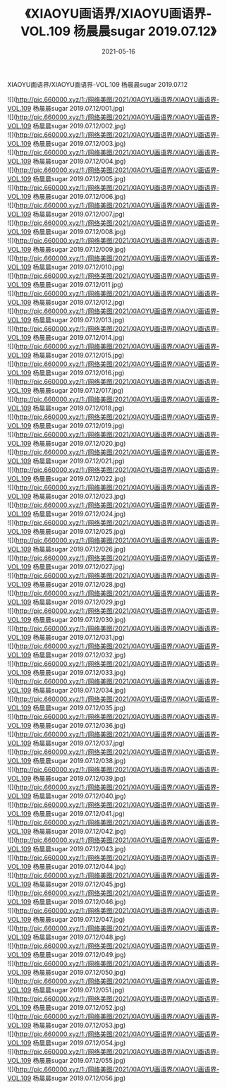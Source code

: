 ﻿---
layout: post
title:  《XIAOYU画语界/XIAOYU画语界-VOL.109 杨晨晨sugar 2019.07.12》
date:   2021-05-16
img: http://pic.660000.xyz/1:/网络美图/2021/XIAOYU画语界/XIAOYU画语界-VOL.109 杨晨晨sugar 2019.07.12/000.jpg
categories: [美女, 清纯, 唯美]
---

XIAOYU画语界/XIAOYU画语界-VOL.109 杨晨晨sugar 2019.07.12

 ![](http://pic.660000.xyz/1:/网络美图/2021/XIAOYU画语界/XIAOYU画语界-VOL.109 杨晨晨sugar 2019.07.12/001.jpg) <br>![](http://pic.660000.xyz/1:/网络美图/2021/XIAOYU画语界/XIAOYU画语界-VOL.109 杨晨晨sugar 2019.07.12/002.jpg) <br>![](http://pic.660000.xyz/1:/网络美图/2021/XIAOYU画语界/XIAOYU画语界-VOL.109 杨晨晨sugar 2019.07.12/003.jpg) <br>![](http://pic.660000.xyz/1:/网络美图/2021/XIAOYU画语界/XIAOYU画语界-VOL.109 杨晨晨sugar 2019.07.12/004.jpg) <br>![](http://pic.660000.xyz/1:/网络美图/2021/XIAOYU画语界/XIAOYU画语界-VOL.109 杨晨晨sugar 2019.07.12/005.jpg) <br>![](http://pic.660000.xyz/1:/网络美图/2021/XIAOYU画语界/XIAOYU画语界-VOL.109 杨晨晨sugar 2019.07.12/006.jpg) <br>![](http://pic.660000.xyz/1:/网络美图/2021/XIAOYU画语界/XIAOYU画语界-VOL.109 杨晨晨sugar 2019.07.12/007.jpg) <br>![](http://pic.660000.xyz/1:/网络美图/2021/XIAOYU画语界/XIAOYU画语界-VOL.109 杨晨晨sugar 2019.07.12/008.jpg) <br>![](http://pic.660000.xyz/1:/网络美图/2021/XIAOYU画语界/XIAOYU画语界-VOL.109 杨晨晨sugar 2019.07.12/009.jpg) <br>![](http://pic.660000.xyz/1:/网络美图/2021/XIAOYU画语界/XIAOYU画语界-VOL.109 杨晨晨sugar 2019.07.12/010.jpg) <br>![](http://pic.660000.xyz/1:/网络美图/2021/XIAOYU画语界/XIAOYU画语界-VOL.109 杨晨晨sugar 2019.07.12/011.jpg) <br>![](http://pic.660000.xyz/1:/网络美图/2021/XIAOYU画语界/XIAOYU画语界-VOL.109 杨晨晨sugar 2019.07.12/012.jpg) <br>![](http://pic.660000.xyz/1:/网络美图/2021/XIAOYU画语界/XIAOYU画语界-VOL.109 杨晨晨sugar 2019.07.12/013.jpg) <br>![](http://pic.660000.xyz/1:/网络美图/2021/XIAOYU画语界/XIAOYU画语界-VOL.109 杨晨晨sugar 2019.07.12/014.jpg) <br>![](http://pic.660000.xyz/1:/网络美图/2021/XIAOYU画语界/XIAOYU画语界-VOL.109 杨晨晨sugar 2019.07.12/015.jpg) <br>![](http://pic.660000.xyz/1:/网络美图/2021/XIAOYU画语界/XIAOYU画语界-VOL.109 杨晨晨sugar 2019.07.12/016.jpg) <br>![](http://pic.660000.xyz/1:/网络美图/2021/XIAOYU画语界/XIAOYU画语界-VOL.109 杨晨晨sugar 2019.07.12/017.jpg) <br>![](http://pic.660000.xyz/1:/网络美图/2021/XIAOYU画语界/XIAOYU画语界-VOL.109 杨晨晨sugar 2019.07.12/018.jpg) <br>![](http://pic.660000.xyz/1:/网络美图/2021/XIAOYU画语界/XIAOYU画语界-VOL.109 杨晨晨sugar 2019.07.12/019.jpg) <br>![](http://pic.660000.xyz/1:/网络美图/2021/XIAOYU画语界/XIAOYU画语界-VOL.109 杨晨晨sugar 2019.07.12/020.jpg) <br>![](http://pic.660000.xyz/1:/网络美图/2021/XIAOYU画语界/XIAOYU画语界-VOL.109 杨晨晨sugar 2019.07.12/021.jpg) <br>![](http://pic.660000.xyz/1:/网络美图/2021/XIAOYU画语界/XIAOYU画语界-VOL.109 杨晨晨sugar 2019.07.12/022.jpg) <br>![](http://pic.660000.xyz/1:/网络美图/2021/XIAOYU画语界/XIAOYU画语界-VOL.109 杨晨晨sugar 2019.07.12/023.jpg) <br>![](http://pic.660000.xyz/1:/网络美图/2021/XIAOYU画语界/XIAOYU画语界-VOL.109 杨晨晨sugar 2019.07.12/024.jpg) <br>![](http://pic.660000.xyz/1:/网络美图/2021/XIAOYU画语界/XIAOYU画语界-VOL.109 杨晨晨sugar 2019.07.12/025.jpg) <br>![](http://pic.660000.xyz/1:/网络美图/2021/XIAOYU画语界/XIAOYU画语界-VOL.109 杨晨晨sugar 2019.07.12/026.jpg) <br>![](http://pic.660000.xyz/1:/网络美图/2021/XIAOYU画语界/XIAOYU画语界-VOL.109 杨晨晨sugar 2019.07.12/027.jpg) <br>![](http://pic.660000.xyz/1:/网络美图/2021/XIAOYU画语界/XIAOYU画语界-VOL.109 杨晨晨sugar 2019.07.12/028.jpg) <br>![](http://pic.660000.xyz/1:/网络美图/2021/XIAOYU画语界/XIAOYU画语界-VOL.109 杨晨晨sugar 2019.07.12/029.jpg) <br>![](http://pic.660000.xyz/1:/网络美图/2021/XIAOYU画语界/XIAOYU画语界-VOL.109 杨晨晨sugar 2019.07.12/030.jpg) <br>![](http://pic.660000.xyz/1:/网络美图/2021/XIAOYU画语界/XIAOYU画语界-VOL.109 杨晨晨sugar 2019.07.12/031.jpg) <br>![](http://pic.660000.xyz/1:/网络美图/2021/XIAOYU画语界/XIAOYU画语界-VOL.109 杨晨晨sugar 2019.07.12/032.jpg) <br>![](http://pic.660000.xyz/1:/网络美图/2021/XIAOYU画语界/XIAOYU画语界-VOL.109 杨晨晨sugar 2019.07.12/033.jpg) <br>![](http://pic.660000.xyz/1:/网络美图/2021/XIAOYU画语界/XIAOYU画语界-VOL.109 杨晨晨sugar 2019.07.12/034.jpg) <br>![](http://pic.660000.xyz/1:/网络美图/2021/XIAOYU画语界/XIAOYU画语界-VOL.109 杨晨晨sugar 2019.07.12/035.jpg) <br>![](http://pic.660000.xyz/1:/网络美图/2021/XIAOYU画语界/XIAOYU画语界-VOL.109 杨晨晨sugar 2019.07.12/036.jpg) <br>![](http://pic.660000.xyz/1:/网络美图/2021/XIAOYU画语界/XIAOYU画语界-VOL.109 杨晨晨sugar 2019.07.12/037.jpg) <br>![](http://pic.660000.xyz/1:/网络美图/2021/XIAOYU画语界/XIAOYU画语界-VOL.109 杨晨晨sugar 2019.07.12/038.jpg) <br>![](http://pic.660000.xyz/1:/网络美图/2021/XIAOYU画语界/XIAOYU画语界-VOL.109 杨晨晨sugar 2019.07.12/039.jpg) <br>![](http://pic.660000.xyz/1:/网络美图/2021/XIAOYU画语界/XIAOYU画语界-VOL.109 杨晨晨sugar 2019.07.12/040.jpg) <br>![](http://pic.660000.xyz/1:/网络美图/2021/XIAOYU画语界/XIAOYU画语界-VOL.109 杨晨晨sugar 2019.07.12/041.jpg) <br>![](http://pic.660000.xyz/1:/网络美图/2021/XIAOYU画语界/XIAOYU画语界-VOL.109 杨晨晨sugar 2019.07.12/042.jpg) <br>![](http://pic.660000.xyz/1:/网络美图/2021/XIAOYU画语界/XIAOYU画语界-VOL.109 杨晨晨sugar 2019.07.12/043.jpg) <br>![](http://pic.660000.xyz/1:/网络美图/2021/XIAOYU画语界/XIAOYU画语界-VOL.109 杨晨晨sugar 2019.07.12/044.jpg) <br>![](http://pic.660000.xyz/1:/网络美图/2021/XIAOYU画语界/XIAOYU画语界-VOL.109 杨晨晨sugar 2019.07.12/045.jpg) <br>![](http://pic.660000.xyz/1:/网络美图/2021/XIAOYU画语界/XIAOYU画语界-VOL.109 杨晨晨sugar 2019.07.12/046.jpg) <br>![](http://pic.660000.xyz/1:/网络美图/2021/XIAOYU画语界/XIAOYU画语界-VOL.109 杨晨晨sugar 2019.07.12/047.jpg) <br>![](http://pic.660000.xyz/1:/网络美图/2021/XIAOYU画语界/XIAOYU画语界-VOL.109 杨晨晨sugar 2019.07.12/048.jpg) <br>![](http://pic.660000.xyz/1:/网络美图/2021/XIAOYU画语界/XIAOYU画语界-VOL.109 杨晨晨sugar 2019.07.12/049.jpg) <br>![](http://pic.660000.xyz/1:/网络美图/2021/XIAOYU画语界/XIAOYU画语界-VOL.109 杨晨晨sugar 2019.07.12/050.jpg) <br>![](http://pic.660000.xyz/1:/网络美图/2021/XIAOYU画语界/XIAOYU画语界-VOL.109 杨晨晨sugar 2019.07.12/051.jpg) <br>![](http://pic.660000.xyz/1:/网络美图/2021/XIAOYU画语界/XIAOYU画语界-VOL.109 杨晨晨sugar 2019.07.12/052.jpg) <br>![](http://pic.660000.xyz/1:/网络美图/2021/XIAOYU画语界/XIAOYU画语界-VOL.109 杨晨晨sugar 2019.07.12/053.jpg) <br>![](http://pic.660000.xyz/1:/网络美图/2021/XIAOYU画语界/XIAOYU画语界-VOL.109 杨晨晨sugar 2019.07.12/054.jpg) <br>![](http://pic.660000.xyz/1:/网络美图/2021/XIAOYU画语界/XIAOYU画语界-VOL.109 杨晨晨sugar 2019.07.12/055.jpg) <br>![](http://pic.660000.xyz/1:/网络美图/2021/XIAOYU画语界/XIAOYU画语界-VOL.109 杨晨晨sugar 2019.07.12/056.jpg) <br>